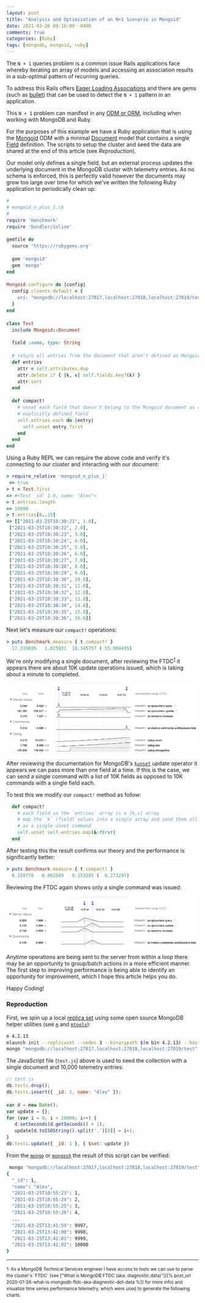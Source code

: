 ```yaml
---
layout: post
title: "Analysis and Optimization of an N+1 Scenario in Mongoid"
date: 2021-03-26 09:16:09 -0400
comments: true
categories: [Ruby]
tags: [mongodb, mongoid, ruby]
---
```


The `N + 1` queries problem is a common issue Rails applications face whereby iterating an array of models and accessing an association results in a sub-optimal pattern of recurring queries.

To address this Rails offers [Eager Loading Associations](https://guides.rubyonrails.org/active_record_querying.html#eager-loading-associations) and there are gems (such as [bullet](https://github.com/flyerhzm/bullet)) that can be used to detect the `N + 1` pattern in an application.

This `N + 1` problem can manifest in any [ODM or ORM](https://medium.com/spidernitt/orm-and-odm-a-brief-introduction-369046ec57eb), including when working with MongoDB and Ruby.

For the purposes of this example we have a Ruby application that is using the [Mongoid](https://docs.mongodb.com/mongoid/current/) ODM with a minimal [Document](https://docs.mongodb.com/mongoid/current/tutorials/mongoid-documents/) model that contains a single [Field](https://docs.mongodb.com/mongoid/current/tutorials/mongoid-documents/#fields) definition. The scripts to setup the cluster and seed the data are shared at the end of this article (see _Reproduction_).

<!-- MORE -->

Our model only defines a single field, but an external process updates the underlying document in the MongoDB cluster with telemetry entries. As no schema is enforced, this is perfectly valid however the documents may grow too large over time for which we've written the following Ruby application to periodically clean up:

```ruby
#
# mongoid_n_plus_1.rb
#
require 'benchmark'
require 'bundler/inline'

gemfile do
  source 'https://rubygems.org'

  gem 'mongoid'
  gem 'mongo'
end

Mongoid.configure do |config|
  config.clients.default = {
    uri: "mongodb://localhost:27017,localhost:27018,localhost:27019/test"
  }
end

class Test
  include Mongoid::Document

  field :name, type: String

  # return all entries from the document that aren't defined as Mongoid fields
  def entries
    attr = self.attributes.dup
    attr.delete_if { |k, v| self.fields.key?(k) }
    attr.sort
  end

  def compact!
    # unset each field that doesn't belong to the Mongoid document as an
    # explicitly defined field
    self.entries.each do |entry|
      self.unset entry.first
    end
  end
end
```

Using a Ruby REPL we can require the above code and verify it's connecting to our cluster and interacting with our document:

```ruby
> require_relative 'mongoid_n_plus_1'
 => true
> t = Test.first
=> #<Test _id: 1.0, name: "Alex">
> t.entries.length
=> 10000
> t.entries[0..15]
=> [["2021-03-25T10:30:21", 1.0],
 ["2021-03-25T10:30:22", 2.0],
 ["2021-03-25T10:30:23", 3.0],
 ["2021-03-25T10:30:24", 4.0],
 ["2021-03-25T10:30:25", 5.0],
 ["2021-03-25T10:30:26", 6.0],
 ["2021-03-25T10:30:27", 7.0],
 ["2021-03-25T10:30:28", 8.0],
 ["2021-03-25T10:30:29", 9.0],
 ["2021-03-25T10:30:30", 10.0],
 ["2021-03-25T10:30:31", 11.0],
 ["2021-03-25T10:30:32", 12.0],
 ["2021-03-25T10:30:33", 13.0],
 ["2021-03-25T10:30:34", 14.0],
 ["2021-03-25T10:30:35", 15.0],
 ["2021-03-25T10:30:36", 16.0]]
```

Next let's measure our `compact!` operations:

```ruby
> puts Benchmark.measure { t.compact! }
  17.319826   1.025931  18.345757 ( 55.004495)
```

We're only modifying a single document, after reviewing the FTDC<sup>[1](#fn1)</sup> it appears there are about 10K update operations issued, which is taking about a minute to completed.

![](/images/nplus1-1.png)

After reviewing the documentation for MongoDB's [`$unset`](https://docs.mongodb.com/manual/reference/operator/update/unset/) update operator it appears we can pass more than one field at a time. If this is the case, we can send a single command with a list of 10K fields as opposed to 10K commands with a single field each.

To test this we modify our `compact!` method as follow:

```ruby
  def compact!
    # each field in the `entries` array is a [k,v] array
    # map the `k` (field) values into a single array and send them all
    # as a single unset command
    self.unset self.entries.map(&:first)
  end
```

After testing this the result confirms our theory and the performance is significantly better:

```ruby
> puts Benchmark.measure { t.compact! }
  0.150776   0.002509   0.153285 (  0.273297)
```

Reviewing the FTDC again shows only a single command was issued:

![](/images/nplus1-2.png)

Anytime operations are being sent to the server from within a loop there may be an opportunity to group/batch actions in a more efficient manner. The first step to improving performance is being able to identify an opportunity for improvement, which I hope this article helps you do.

Happy Coding!

### Reproduction

First, we spin up a local [replica set](https://docs.mongodb.com/manual/replication) using some open source MongoDB helper utilities (see [`m`](https://github.com/aheckmann/m) and [`mtools`](https://github.com/rueckstiess/mtools)):

```bash
m 4.2.13
mlaunch init --replicaset --nodes 3 --binarypath $(m bin 4.2.13) --host localhost --bind_ip_all
mongo "mongodb://localhost:27017,localhost:27018,localhost:27019/test" test.js
```

The JavaScript file (`test.js`) above is used to seed the collection with a single document and 10,000 telemetry entries:

```js
// test.js
db.tests.drop();
db.tests.insert({ _id: 1, name: "Alex" });

var d = new Date();
var update = {};
for (var i = 0; i < 10000; i++) {
   d.setSeconds(d.getSeconds() + 1);
   update[d.toISOString().split('.')[0]] = i+1;
}
db.tests.update({ _id: 1 }, { $set: update })
```

From the [`mongo`](https://docs.mongodb.com/manual/mongo/) or [`mongosh`](https://docs.mongodb.com/mongodb-shell/) the result of this script can be verified:

```bash
 mongo "mongodb://localhost:27017,localhost:27018,localhost:27019/test" --quiet --eval 'db.tests.find().pretty()'
{
  "_id": 1,
  "name": "Alex",
  "2021-03-25T10:55:23": 1,
  "2021-03-25T10:55:24": 2,
  "2021-03-25T10:55:25": 3,
  "2021-03-25T10:55:26": 4,
  ...
  "2021-03-25T13:41:59": 9997,
  "2021-03-25T13:42:00": 9998,
  "2021-03-25T13:42:01": 9999,
  "2021-03-25T13:42:02": 10000
}
```

<hr>
<small><a name="fn1">1</a>: As a MongoDB Technical Services engineer I have access to tools we can use to parse the cluster's `FTDC` (see ["What is MongoDB FTDC (aka. diagnostic.data)"]({% post_url 2020-01-26-what-is-mongodb-ftdc-aka-diagnostic-dot-data %}) for more info) and visualize time series performance telemetry, which were used to generate the following charts.</small>
